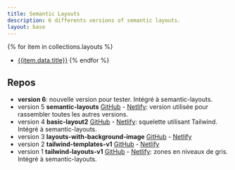```yaml
---
title: Semantic Layouts
description: 6 differents versions of semantic layouts.
layout: base
---
```

{% for item in collections.layouts %}
- [{{item.data.title}}]({{item.url}})
{% endfor %}

## Repos

- **version 6**: nouvelle version pour tester. Intégré à semantic-layouts.
- version 5 **semantic-layouts** [GitHub](https://github.com/mobile-michel/semantic-layouts) - [Netlify](https://semantic-layouts.netlify.app/): version utilisée pour rassembler toutes les autres versions.
- version 4 **basic-layout2** [GitHub](https://github.com/mobile-michel/basic-layout2) - [Netlify](https://basic-layout2.netlify.app/): squelette utilisant Tailwind. Intégré à semantic-layouts.
- version 3 **layouts-with-background-image** [GitHub](https://github.com/mobile-michel/layouts-with-background-image) - [Netlify](https://layouts-with-background-image.netlify.app/)
- version 2 **tailwind-templates-v1** [GitHub](https://github.com/mobile-michel/tailwind-templates-v1) - [Netlify](https://tailwind-templates-v1.netlify.app/)
- version 1 **tailwind-layouts-v1** [GitHub](https://github.com/mobile-michel/tailwind-layout-v1) - [Netlify](https://tailwind-layout-v1.netlify.app/): zones en niveaux de gris. Intégré à semantic-layouts.